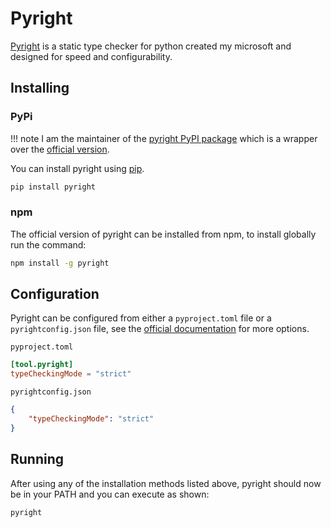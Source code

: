 # Pyright

[Pyright](https://github.com/microsoft/pyright) is a static type checker for python created my microsoft and designed for speed and configurability.

## Installing

### PyPi

!!! note
    I am the maintainer of the [pyright PyPI package](https://pypi.org/project/pyright/) which is a wrapper over the [official version](https://github.com/microsoft/pyright).

You can install pyright using [pip](https://pip.pypa.io/en/stable/).

```sh
pip install pyright
```

### npm

The official version of pyright can be installed from npm, to install globally run the command:

```sh
npm install -g pyright
```

## Configuration

Pyright can be configured from either a `pyproject.toml` file or a `pyrightconfig.json` file, see the [official documentation](https://github.com/microsoft/pyright/blob/main/docs/configuration.md) for more options.

`pyproject.toml`
```toml
[tool.pyright]
typeCheckingMode = "strict"
```

`pyrightconfig.json`
```json
{
    "typeCheckingMode": "strict"
}
```

## Running

After using any of the installation methods listed above, pyright should now be in your PATH and you can execute as shown:

```sh
pyright
```
